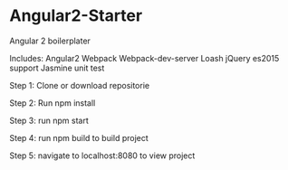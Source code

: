 # Angular2-Starter
Angular 2 boilerplater

Includes:
Angular2
Webpack
Webpack-dev-server
Loash
jQuery
es2015 support
Jasmine unit test

Step 1: Clone or download repositorie

Step 2: Run npm install

Step 3: run npm start

Step 4: run npm build to build project

Step 5: navigate to localhost:8080 to view project
